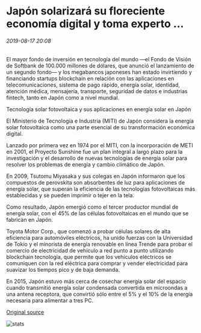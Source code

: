 # Japón solarizará su floreciente economía digital y toma experto ...

###### 2019-08-17 20:08

El mayor fondo de inversión en tecnología del mundo —el Fondo de Visión de Softbank de 100.000 millones de dólares, que anunció el lanzamiento de un segundo fondo— y los megabancos japoneses han estado invirtiendo y financiando startups blockchain en relación con las aplicaciones en telecomunicaciones, sistema de pago rápido, energía solar, identidad, atención médica, mensajería, transporte, seguridad de datos e industrias fintech, tanto en Japón como a nivel mundial.

Tecnología solar fotovoltaica y sus aplicaciones en energía solar en Japón

El Ministerio de Tecnología e Industria (MITI) de Japón considera la energía solar fotovoltaica como una parte esencial de su transformación económica digital.

Lanzado por primera vez en 1974 por el MITI, con la incorporación de METI en 2001, el Proyecto Sunshine fue un plan integral a largo plazo para la investigación y el desarrollo de nuevas tecnologías de energía solar para resolver los problemas de energía y cambio climático de Japón.

En 2009, Tsutomu Miyasaka y sus colegas en Japón informaron que los compuestos de perovskita son absorbentes de luz para aplicaciones de energía solar, que superan la eficiencia de las tecnologías fotovoltaicas más establecidas y se pueden imprimir o tejer en la tela.

Como resultado, Japón emergió como el tercer productor mundial de energía solar, con el 45% de las células fotovoltaicas en el mundo que se fabrican en Japón.

Toyota Motor Corp., que comenzó a probar células solares de alta eficiencia para automóviles eléctricos, ha unido fuerzas con la Universidad de Tokio y el minorista de energía renovable en línea Trende para probar el comercio de electricidad de vehículo a red punto a punto utilizando blockchain tecnología, que permite que los vehículos eléctricos se comuniquen con la red eléctrica para comprar y vender electricidad para suavizar los tiempos pico y de baja demanda.

En 2015, Japón estuvo más cerca de cosechar energía solar del espacio cuando transmitió energía solar condensada convertida en microondas a una antena receptora, que convirtió sólo entre el 5% y el 10% de la energía necesaria para alimentar a tres PC.

[Original source](https://cointelegraph.com/news/japan-to-solarize-its-burgeoning-digital-economy-expert-take)

![stats](https://c.statcounter.com/11760860/0/a89fa40b/1/ "stats")